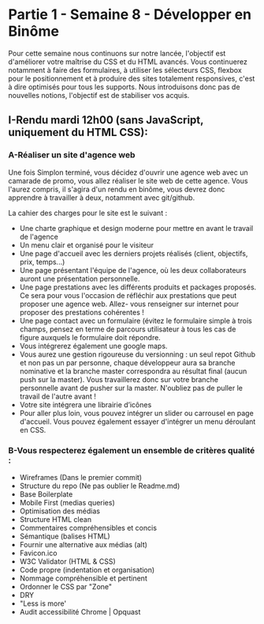 # Partie 1 - Semaine 8 - Développer en Binôme

Pour cette semaine nous continuons sur notre lancée, l'objectif est d'améliorer votre maîtrise du CSS et du HTML avancés. Vous continuerez notamment à faire des formulaires, à utiliser les sélecteurs CSS, flexbox pour le positionnement et à produire des sites totalement responsives, c'est à dire optimisés pour tous les supports.
Nous introduisons donc pas de nouvelles notions, l'objectif est de stabiliser vos acquis.

## I-Rendu mardi 12h00 (sans JavaScript, uniquement du HTML CSS):

### A-Réaliser un site d'agence web

Une fois Simplon terminé, vous décidez d'ouvrir une agence web avec un camarade de promo, vous allez réaliser le site web de cette agence.
Vous l'aurez compris, il s'agira d'un rendu en binôme, vous devrez donc apprendre à travailler à deux, notamment avec git/github.

La cahier des charges pour le site est le suivant :

* Une charte graphique et design moderne pour mettre en avant le travail de l'agence
* Un menu clair et organisé pour le visiteur
* Une page d'accueil avec les derniers projets réalisés (client, objectifs, prix, temps...)
* Une page présentant l'équipe de l'agence, où les deux collaborateurs auront une présentation personnelle.
* Une page prestations avec les différents produits et packages proposés. Ce sera pour vous l'occasion de réfléchir aux prestations que peut proposer une agence web. Allez- vous renseigner sur internet pour proposer des prestations cohérentes !
* Une page contact avec un formulaire (évitez le formulaire simple à trois champs, pensez en terme de parcours utilisateur à tous les cas de figure auxquels le formulaire doit répondre.
* Vous intégrerez également une google maps.
* Vous aurez une gestion rigoureuse du versionning : un seul repot Github et non pas un par personne, chaque développeur aura sa branche nominative et la branche master correspondra au résultat final (aucun push sur la master). Vous travaillerez donc sur votre branche personnelle avant de pusher sur la master. N'oubliez pas de puller le travail de l'autre avant !
* Votre site intégrera une librairie d’icônes
* Pour aller plus loin, vous pouvez intégrer un slider ou carrousel en page d'accueil. Vous pouvez également essayer d'intégrer un menu déroulant en CSS.

### B-Vous respecterez également un ensemble de critères qualité :

* Wireframes (Dans le premier commit)
* Structure du repo (Ne pas oublier le Readme.md)
* Base Boilerplate
* Mobile First (medias queries)
* Optimisation des médias
* Structure HTML clean
* Commentaires compréhensibles et concis
* Sémantique (balises HTML)
* Fournir une alternative aux médias (alt)
* Favicon.ico
* W3C Validator (HTML & CSS)
* Code propre (indentation et organisation)
* Nommage compréhensible et pertinent
* Ordonner le CSS par "Zone"
* DRY
* "Less is more'
* Audit accessibilité Chrome | Opquast

